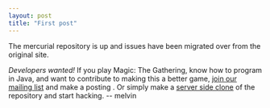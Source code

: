 ```yaml
---
layout: post
title: "First post"
---
```


The mercurial repository is up and issues have been migrated over from the original site. 

*Developers wanted!* If you play Magic: The Gathering, know how to program in Java, and want to contribute to making this a better game, [join our mailing list](http://groups.google.com/group/magarena/subscribe) and make a posting
. Or simply make a [server side clone](http://code.google.com/p/magarena/source/clones) of the repository and start hacking. -- melvin

